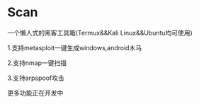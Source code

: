 # Scan
一个懒人式的黑客工具箱(Termux&&Kali Linux&&Ubuntu均可使用)

1.支持metasploit一键生成windows,android木马

2.支持nmap一键扫描

3.支持arpspoof攻击

更多功能正在开发中
